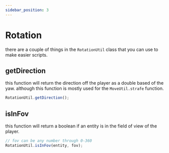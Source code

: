 ```yaml
---
sidebar_position: 3
---
```


# Rotation

there are a couple of things in the `RotationUtil` class that you can use to make easier scripts.

## getDirection

this function will return the direction off the player as a double based of the yaw. although
this function is mostly used for the `MoveUtil.strafe` function.

```js
RotationUtil.getDirection();
```

## isInFov

this function will return a boolean if an entity is in the field of view of the player.

```js
// fov can be any number through 0-360
RotationUtil.isInFov(entity, fov);
```